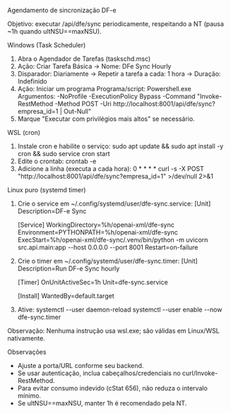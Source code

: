 Agendamento de sincronização DF-e

Objetivo: executar /api/dfe/sync periodicamente, respeitando a NT (pausa ~1h quando ultNSU==maxNSU).

Windows (Task Scheduler)

1. Abra o Agendador de Tarefas (taskschd.msc)
2. Ação: Criar Tarefa Básica -> Nome: DFe Sync Hourly
3. Disparador: Diariamente -> Repetir a tarefa a cada: 1 hora -> Duração: Indefinido
4. Ação: Iniciar um programa
   Programa/script:
   Powershell.exe
   Argumentos:
   -NoProfile -ExecutionPolicy Bypass -Command "Invoke-RestMethod -Method POST -Uri http://localhost:8001/api/dfe/sync?empresa_id=1 | Out-Null"
5. Marque "Executar com privilégios mais altos" se necessário.

WSL (cron)

1. Instale cron e habilite o serviço: sudo apt update && sudo apt install -y cron && sudo service cron start
2. Edite o crontab: crontab -e
3. Adicione a linha (executa a cada hora):
   0 \* \* \* \* curl -s -X POST "http://localhost:8001/api/dfe/sync?empresa_id=1" >/dev/null 2>&1

Linux puro (systemd timer)

1. Crie o service em ~/.config/systemd/user/dfe-sync.service:
   [Unit]
   Description=DF-e Sync

   [Service]
   WorkingDirectory=%h/openai-xml/dfe-sync
   Environment=PYTHONPATH=%h/openai-xml/dfe-sync
   ExecStart=%h/openai-xml/dfe-sync/.venv/bin/python -m uvicorn src.api.main:app --host 0.0.0.0 --port 8001
   Restart=on-failure

2. Crie o timer em ~/.config/systemd/user/dfe-sync.timer:
   [Unit]
   Description=Run DF-e Sync hourly

   [Timer]
   OnUnitActiveSec=1h
   Unit=dfe-sync.service

   [Install]
   WantedBy=default.target

3. Ative:
   systemctl --user daemon-reload
   systemctl --user enable --now dfe-sync.timer

Observação: Nenhuma instrução usa wsl.exe; são válidas em Linux/WSL nativamente.

Observações

- Ajuste a porta/URL conforme seu backend.
- Se usar autenticação, inclua cabeçalhos/credenciais no curl/Invoke-RestMethod.
- Para evitar consumo indevido (cStat 656), não reduza o intervalo mínimo.
- Se ultNSU==maxNSU, manter 1h é recomendado pela NT.
